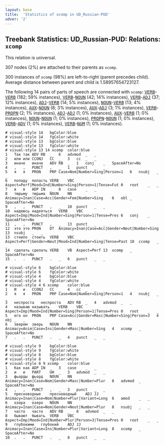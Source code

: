 ```yaml
---
layout: base
title:  'Statistics of xcomp in UD_Russian-PUD'
udver: '2'
---
```


## Treebank Statistics: UD_Russian-PUD: Relations: `xcomp`

This relation is universal.

307 nodes (2%) are attached to their parents as `xcomp`.

300 instances of `xcomp` (98%) are left-to-right (parent precedes child).
Average distance between parent and child is 1.58957654723127.

The following 14 pairs of parts of speech are connected with `xcomp`: <tt><a href="ru_pud-pos-VERB.html">VERB</a></tt>-<tt><a href="ru_pud-pos-VERB.html">VERB</a></tt> (182; 59% instances), <tt><a href="ru_pud-pos-VERB.html">VERB</a></tt>-<tt><a href="ru_pud-pos-NOUN.html">NOUN</a></tt> (42; 14% instances), <tt><a href="ru_pud-pos-VERB.html">VERB</a></tt>-<tt><a href="ru_pud-pos-ADJ.html">ADJ</a></tt> (37; 12% instances), <tt><a href="ru_pud-pos-ADJ.html">ADJ</a></tt>-<tt><a href="ru_pud-pos-VERB.html">VERB</a></tt> (14; 5% instances), <tt><a href="ru_pud-pos-NOUN.html">NOUN</a></tt>-<tt><a href="ru_pud-pos-VERB.html">VERB</a></tt> (13; 4% instances), <tt><a href="ru_pud-pos-AUX.html">AUX</a></tt>-<tt><a href="ru_pud-pos-NOUN.html">NOUN</a></tt> (8; 3% instances), <tt><a href="ru_pud-pos-AUX.html">AUX</a></tt>-<tt><a href="ru_pud-pos-ADJ.html">ADJ</a></tt> (3; 1% instances), <tt><a href="ru_pud-pos-VERB.html">VERB</a></tt>-<tt><a href="ru_pud-pos-PROPN.html">PROPN</a></tt> (2; 1% instances), <tt><a href="ru_pud-pos-ADJ.html">ADJ</a></tt>-<tt><a href="ru_pud-pos-ADJ.html">ADJ</a></tt> (1; 0% instances), <tt><a href="ru_pud-pos-AUX.html">AUX</a></tt>-<tt><a href="ru_pud-pos-VERB.html">VERB</a></tt> (1; 0% instances), <tt><a href="ru_pud-pos-NOUN.html">NOUN</a></tt>-<tt><a href="ru_pud-pos-NOUN.html">NOUN</a></tt> (1; 0% instances), <tt><a href="ru_pud-pos-PROPN.html">PROPN</a></tt>-<tt><a href="ru_pud-pos-NOUN.html">NOUN</a></tt> (1; 0% instances), <tt><a href="ru_pud-pos-VERB.html">VERB</a></tt>-<tt><a href="ru_pud-pos-ADV.html">ADV</a></tt> (1; 0% instances), <tt><a href="ru_pud-pos-VERB.html">VERB</a></tt>-<tt><a href="ru_pud-pos-NUM.html">NUM</a></tt> (1; 0% instances).


~~~ conllu
# visual-style 14	bgColor:blue
# visual-style 14	fgColor:white
# visual-style 13	bgColor:blue
# visual-style 13	fgColor:white
# visual-style 13 14 xcomp	color:blue
1	Так	так	ADV	RB	_	6	advmod	_	_
2	или	или	CCONJ	CC	_	3	cc	_	_
3	иначе	иначе	ADV	RB	_	1	conj	_	SpaceAfter=No
4	,	,	PUNCT	,	_	1	punct	_	_
5	я	я	PRON	PRP	Case=Nom|Number=Sing|Person=1	6	nsubj	_	_
6	попаду	попасть	VERB	VBC	Aspect=Perf|Mood=Ind|Number=Sing|Person=1|Tense=Fut	0	root	_	_
7	в	в	ADP	IN	_	8	case	_	_
8	тюрьму	тюрьма	NOUN	NN	Animacy=Inan|Case=Acc|Gender=Fem|Number=Sing	6	obl	_	SpaceAfter=No
9	,	,	PUNCT	,	_	10	punct	_	_
10	надеюсь	надеяться	VERB	VBC	Aspect=Imp|Mood=Ind|Number=Sing|Person=1|Tense=Pres	6	conj	_	SpaceAfter=No
11	,	,	PUNCT	,	_	13	punct	_	_
12	это	это	PRON	DT	Animacy=Inan|Case=Acc|Gender=Neut|Number=Sing	13	nsubj	_	_
13	стоило	стоить	VERB	VBC	Aspect=Perf|Gender=Neut|Mood=Ind|Number=Sing|Tense=Past	10	ccomp	_	_
14	сделать	сделать	VERB	VB	Aspect=Perf	13	xcomp	_	SpaceAfter=No
15	.	.	PUNCT	.	_	6	punct	_	_

~~~


~~~ conllu
# visual-style 6	bgColor:blue
# visual-style 6	fgColor:white
# visual-style 4	bgColor:blue
# visual-style 4	fgColor:white
# visual-style 4 6 xcomp	color:blue
1	И	и	CCONJ	CC	_	4	cc	_	_
2	я	я	PRON	PRP	Case=Nom|Number=Sing|Person=1	4	nsubj	_	_
3	неспроста	неспроста	ADV	RB	_	4	advmod	_	_
4	называю	называть	VERB	VBC	Aspect=Imp|Mood=Ind|Number=Sing|Person=1|Tense=Pres	0	root	_	_
5	его	он	PRON	PRP	Case=Acc|Gender=Masc|Number=Sing|Person=3	4	obj	_	_
6	зверем	зверь	NOUN	NN	Animacy=Anim|Case=Ins|Gender=Masc|Number=Sing	4	xcomp	_	SpaceAfter=No
7	.	.	PUNCT	.	_	4	punct	_	_

~~~


~~~ conllu
# visual-style 9	bgColor:blue
# visual-style 9	fgColor:white
# visual-style 8	bgColor:blue
# visual-style 8	fgColor:white
# visual-style 8 9 xcomp	color:blue
1	Как	как	ADP	IN	_	3	case	_	_
2	и	и	PART	UH	_	3	advmod	_	_
3	фьорды	фьорд	NOUN	NN	Animacy=Inan|Case=Nom|Gender=Masc|Number=Plur	8	advmod	_	SpaceAfter=No
4	,	,	PUNCT	,	_	3	punct	_	_
5	пресноводные	пресноводный	ADJ	JJ	Animacy=Inan|Case=Nom|Number=Plur|Variant=Long	6	amod	_	_
6	озера	озеро	NOUN	NN	Animacy=Inan|Case=Nom|Gender=Neut|Number=Plur	8	nsubj	_	_
7	часто	часто	ADV	RB	_	8	advmod	_	_
8	бывают	бывать	VERB	VBC	Aspect=Imp|Mood=Ind|Number=Plur|Person=3|Tense=Pres	0	root	_	_
9	глубокими	глубокий	ADJ	JJ	Animacy=Inan|Case=Ins|Number=Plur|Variant=Long	8	xcomp	_	SpaceAfter=No
10	.	.	PUNCT	.	_	8	punct	_	_

~~~


